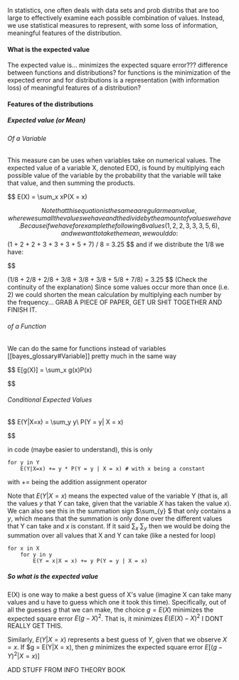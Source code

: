 In statistics, one often deals with data sets and prob distribs that are too large to effectively examine each possible combination of values. Instead, we use statistical measures to represent, with some loss of information, meaningful features of the distribution. 

#### What is the expected value
The expected value is... 
minimizes the expected square error??? difference between functions and distributions? for functions is the minimization of the expected error and for distributions is a representation (with information loss) of meaningful features of a distribution?


#### Features of the distributions
##### Expected value (or Mean)
###### Of a Variable
This measure can be uses when variables take on numerical values. 
The expected value of a variable X, denoted E(X), is found by multiplying each possible value of the variable by the probability that the variable will take that value, and then summing the products. 

$$
E(X) = \sum_x xP(X = x)

$$
Note that this equation is the same a a regular mean value, where we sum all the values we have and the divide by the amount of values we have. Because if we have for example the following 8 values (1, 2, 2, 3, 3, 3, 5, 6), and we want to take the mean, we would do: 
$$
(1 + 2 + 2 + 3 + 3 + 3 + 5 + 7) / 8 = 3.25
$$
and if we distribute the 1/8 we have: 

$$

(1/8 + 2/8 + 2/8 + 3/8 + 3/8 + 3/8 + 5/8 + 7/8) = 3.25
$$
(Check the continuity of the explanation)
Since some values occur more than once (i.e. 2) we could shorten the mean calculation by multiplying each number by the frequency...
GRAB A PIECE OF PAPER, GET UR SHIT TOGETHER AND FINISH IT. 


###### of a Function
We can do the same for functions instead of variables [[bayes_glossary#Variable]] pretty much in the same way

$$
E[g(X)] = \sum_x g(x)P(x)


$$




###### Conditional Expected Values

$$
E(Y|X=x) = \sum_y y\ P(Y = y| X = x)

$$

in code (maybe easier to understand), this is only
```
for y in Y
	E(Y|X=x) += y * P(Y = y | X = x) # with x being a constant
```

with $+=$ being the addition assignment operator


Note that $E(Y| X = x)$ means the expected value of the variable Y (that is, all the values $y$ that $Y$ can take, given that the variable $X$ has taken the value $x$). We can also see this in the summation sign $\sum_{y} $ that only contains a $y$, which means that the summation is only done over the different values that Y can take and $x$ is constant. If it said $\sum_x$ $\sum_y$ then we would be doing the summation over all values that X and Y can take (like a nested for loop) 
```
for x in X
	for y in y
		E(Y = x|X = x) += y P(Y = y | X = x)	
```



##### So what is the expected value
E(X) is one way to make a best guess of X's value (imagine X can take many values and u have to guess which one it took this time). Specifically, out of all the guesses $g$ that we can make, the choice $g = E(X)$ minimizes the expected square error $E(g - X)^2$. That is, it minimizes $E(E(X) - X)^2$ I DONT REALLY GET THIS. 

Similarly, $E(Y|X = x)$ represents a best guess of $Y$, given that we observe $X = x$. If $g = E(Y|X = x), then $g$ minimizes the expected square error $E[(g - Y)^2 | X = x)]$ 






ADD STUFF FROM INFO THEORY BOOK